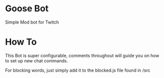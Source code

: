 # Goose Bot

Simple Mod bot for Twitch

# How To

This Bot is super configurable, comments throughout will guide you on how to set up new chat commands.

For blocking words, just simply add it to the blocked.js file found in /src


